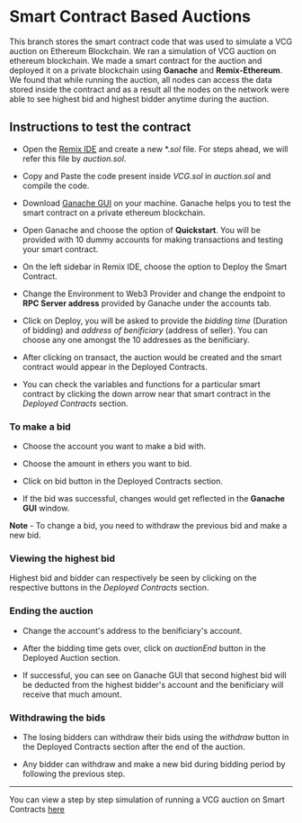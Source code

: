 # Smart Contract Based Auctions

This branch stores the smart contract code that was used to simulate a VCG auction on Ethereum Blockchain. We ran a simulation of VCG auction on ethereum blockchain. We made a smart contract for the auction and deployed it on a private blockchain using **Ganache** and **Remix-Ethereum**. We found that while running the auction, all nodes can access the data stored inside the contract and as a result all the nodes on the network were able to see highest bid and highest bidder anytime during the auction.

## Instructions to test the contract

* Open the [Remix IDE](https://remix.ethereum.org/) and create a new *.*sol* file. For steps ahead, we will refer this file by *auction.sol*. 

* Copy and Paste the code present inside *VCG.sol* in *auction.sol* and compile the code. 

* Download [Ganache GUI](https://www.trufflesuite.com/ganache) on your machine. Ganache helps you to test the smart contract on a private ethereum blockchain.

* Open Ganache and choose the option of **Quickstart**. You will be provided with 10 dummy accounts for making transactions and testing your smart contract. 

* On the left sidebar in Remix IDE, choose the option to Deploy the Smart Contract. 

* Change the Environment to Web3 Provider and change the endpoint to **RPC Server address** provided by Ganache under the accounts tab.

* Click on Deploy, you will be asked to provide the *bidding time* (Duration of bidding) and *address of benificiary* (address of seller). You can choose any one amongst the 10 addresses as the benificiary.  

* After clicking on transact, the auction would be created and the smart contract would appear in the Deployed Contracts.

* You can check the variables and functions for a particular smart contract by clicking the down arrow near that smart contract in the *Deployed Contracts* section.

### To make a bid 

* Choose the account you want to make a bid with. 

* Choose the amount in ethers you want to bid.

* Click on bid button in the Deployed Contracts section.

* If the bid was successful, changes would get reflected in the **Ganache GUI** window.

**Note** - To change a bid, you need to withdraw the previous bid and make a new bid.

### Viewing the highest bid

Highest bid and bidder can respectively be seen by clicking on the respective buttons in the *Deployed Contracts* section.

### Ending the auction

* Change the account's address to the benificiary's account. 

* After the bidding time gets over, click on *auctionEnd* button in the Deployed Auction section.

* If successful, you can see on Ganache GUI that second highest bid will be deducted from the highest bidder's account and the benificiary will receive that much amount.

### Withdrawing the bids

* The losing bidders can withdraw their bids using the *withdraw* button in the Deployed Contracts section after the end of the auction.

* Any bidder can withdraw and make a new bid during bidding period by following the previous step.

---

You can view a step by step simulation of running a VCG auction on Smart Contracts [here](https://youtu.be/kgCkKmR4dKw)

